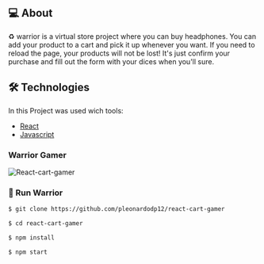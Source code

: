 ## 💻 About

♻️ warrior is a virtual store project where you can buy headphones. You can add your product to a cart and pick it up whenever you want. If you need to reload the page, your products will not be lost! It's just confirm your purchase and fill out the form with your dices when you'll sure.

## 🛠 Technologies

In this Project was used wich tools:

- [React][reactjs]
- [Javascript][javascript]


### Warrior Gamer

![React-cart-gamer](https://user-images.githubusercontent.com/54605079/90682723-ca1bf880-e23b-11ea-9b0a-54867360f12b.gif)



### 🚀 Run Warrior

```bash
$ git clone https://github.com/pleonardodp12/react-cart-gamer

$ cd react-cart-gamer

$ npm install

$ npm start
```


[javascript]: https://developer.mozilla.org/pt-BR/docs/Web/JavaScript
[reactjs]: https://reactjs.org